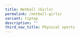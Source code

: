 ```yaml
---
title: Netball (Girls)
permalink: /netball-girls/
variant: tiptap
description: ""
third_nav_title: Physical sports
---
```

<p></p>